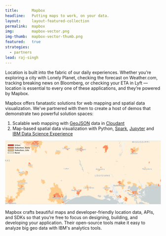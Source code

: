 ```yaml
---
title:      Mapbox
headline:   Putting maps to work, on your data.
layout:     layout-featured-collection
permalink:  mapbox
img:        mapbox-vector.png
img-thumb:  mapbox-vector-thumb.png
featured:   true
strategies: 
  - partners
lead: raj-singh
---
```


Location is built into the fabric of our daily experiences. Whether you’re exploring a city with Lonely Planet, checking the forecast on Weather.com, tracking breaking news on Bloomberg, or checking your ETA in Lyft — location is essential to every one of these applications, and they’re powered by Mapbox.

Mapbox offers fanatastic solutions for web mapping and spatial data visualization. We've partnered with them to create a host of demos that demonstrate two powerful solution spaces:

1. Scalable web mapping with [GeoJSON](http://geojson.org/) data in [Cloudant](https://www.ibm.com/analytics/us/en/technology/cloud-data-services/cloudant/)
1. Map-based spatial data visualization with Python, [Spark](https://spark.apache.org/), [Jupyter](http://jupyter.org/) and [IBM Data Science Experience](https://datascience.ibm.com)

![placeholder image](img/southwest-zips-legend.png)

Mapbox crafts beautiful maps and developer-friendly location data, APIs, and SDKs so that you’re free to focus on designing, building, and developing your application. Their open-source tools make it easy to analyze big geo data with IBM's analytics tools.
